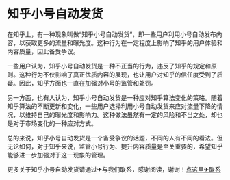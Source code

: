 # 知乎小号自动发货

在知乎上，有一种现象叫做“知乎小号自动发货”，即一些用户利用小号自动发布内容，以获取更多的流量和曝光度。这种行为在一定程度上影响了知乎的用户体验和内容质量，因此备受争议。

一些用户认为，知乎小号自动发货是一种不正当的行为，违反了知乎的规定和原则。这种行为不仅影响了真正优质内容的展现，也让用户对知乎的信任度受到了质疑。因此，知乎方面也一直在加强对小号的监管和处罚。

另一方面，也有人认为，知乎小号自动发货是一种应对知乎算法变化的策略。随着知乎算法的不断更新和变化，一些用户选择利用小号自动发货来应对流量下降的情况，以维持自己的曝光度和影响力。这种做法虽然有一定的风险和不当之处，却也是对于市场变化的一种应对方式。

总的来说，知乎小号自动发货是一个备受争议的话题，不同的人有不同的看法。但无论如何，对于知乎来说，监管小号行为、提升内容质量是至关重要的，希望知乎能够进一步加强对于这一现象的管理。

更多关于知乎小号自动发货请通过✈与我们联系，感谢阅读，谢谢！[点这里✈联系](https://acc.k02.cc)